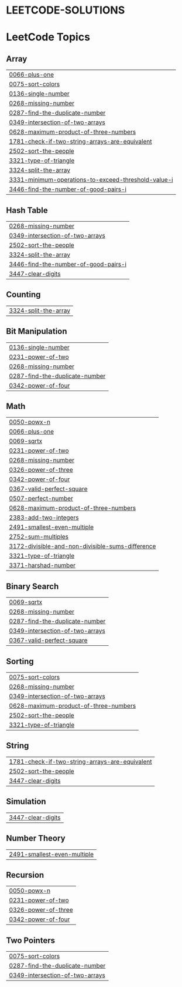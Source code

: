 # LEETCODE-SOLUTIONS
<!---LeetCode Topics Start-->
# LeetCode Topics
## Array
|  |
| ------- |
| [0066-plus-one](https://github.com/THIYAGARAAJAN/LEETCODE-SOLUTIONS/tree/master/0066-plus-one) |
| [0075-sort-colors](https://github.com/THIYAGARAAJAN/LEETCODE-SOLUTIONS/tree/master/0075-sort-colors) |
| [0136-single-number](https://github.com/THIYAGARAAJAN/LEETCODE-SOLUTIONS/tree/master/0136-single-number) |
| [0268-missing-number](https://github.com/THIYAGARAAJAN/LEETCODE-SOLUTIONS/tree/master/0268-missing-number) |
| [0287-find-the-duplicate-number](https://github.com/THIYAGARAAJAN/LEETCODE-SOLUTIONS/tree/master/0287-find-the-duplicate-number) |
| [0349-intersection-of-two-arrays](https://github.com/THIYAGARAAJAN/LEETCODE-SOLUTIONS/tree/master/0349-intersection-of-two-arrays) |
| [0628-maximum-product-of-three-numbers](https://github.com/THIYAGARAAJAN/LEETCODE-SOLUTIONS/tree/master/0628-maximum-product-of-three-numbers) |
| [1781-check-if-two-string-arrays-are-equivalent](https://github.com/THIYAGARAAJAN/LEETCODE-SOLUTIONS/tree/master/1781-check-if-two-string-arrays-are-equivalent) |
| [2502-sort-the-people](https://github.com/THIYAGARAAJAN/LEETCODE-SOLUTIONS/tree/master/2502-sort-the-people) |
| [3321-type-of-triangle](https://github.com/THIYAGARAAJAN/LEETCODE-SOLUTIONS/tree/master/3321-type-of-triangle) |
| [3324-split-the-array](https://github.com/THIYAGARAAJAN/LEETCODE-SOLUTIONS/tree/master/3324-split-the-array) |
| [3331-minimum-operations-to-exceed-threshold-value-i](https://github.com/THIYAGARAAJAN/LEETCODE-SOLUTIONS/tree/master/3331-minimum-operations-to-exceed-threshold-value-i) |
| [3446-find-the-number-of-good-pairs-i](https://github.com/THIYAGARAAJAN/LEETCODE-SOLUTIONS/tree/master/3446-find-the-number-of-good-pairs-i) |
## Hash Table
|  |
| ------- |
| [0268-missing-number](https://github.com/THIYAGARAAJAN/LEETCODE-SOLUTIONS/tree/master/0268-missing-number) |
| [0349-intersection-of-two-arrays](https://github.com/THIYAGARAAJAN/LEETCODE-SOLUTIONS/tree/master/0349-intersection-of-two-arrays) |
| [2502-sort-the-people](https://github.com/THIYAGARAAJAN/LEETCODE-SOLUTIONS/tree/master/2502-sort-the-people) |
| [3324-split-the-array](https://github.com/THIYAGARAAJAN/LEETCODE-SOLUTIONS/tree/master/3324-split-the-array) |
| [3446-find-the-number-of-good-pairs-i](https://github.com/THIYAGARAAJAN/LEETCODE-SOLUTIONS/tree/master/3446-find-the-number-of-good-pairs-i) |
| [3447-clear-digits](https://github.com/THIYAGARAAJAN/LEETCODE-SOLUTIONS/tree/master/3447-clear-digits) |
## Counting
|  |
| ------- |
| [3324-split-the-array](https://github.com/THIYAGARAAJAN/LEETCODE-SOLUTIONS/tree/master/3324-split-the-array) |
## Bit Manipulation
|  |
| ------- |
| [0136-single-number](https://github.com/THIYAGARAAJAN/LEETCODE-SOLUTIONS/tree/master/0136-single-number) |
| [0231-power-of-two](https://github.com/THIYAGARAAJAN/LEETCODE-SOLUTIONS/tree/master/0231-power-of-two) |
| [0268-missing-number](https://github.com/THIYAGARAAJAN/LEETCODE-SOLUTIONS/tree/master/0268-missing-number) |
| [0287-find-the-duplicate-number](https://github.com/THIYAGARAAJAN/LEETCODE-SOLUTIONS/tree/master/0287-find-the-duplicate-number) |
| [0342-power-of-four](https://github.com/THIYAGARAAJAN/LEETCODE-SOLUTIONS/tree/master/0342-power-of-four) |
## Math
|  |
| ------- |
| [0050-powx-n](https://github.com/THIYAGARAAJAN/LEETCODE-SOLUTIONS/tree/master/0050-powx-n) |
| [0066-plus-one](https://github.com/THIYAGARAAJAN/LEETCODE-SOLUTIONS/tree/master/0066-plus-one) |
| [0069-sqrtx](https://github.com/THIYAGARAAJAN/LEETCODE-SOLUTIONS/tree/master/0069-sqrtx) |
| [0231-power-of-two](https://github.com/THIYAGARAAJAN/LEETCODE-SOLUTIONS/tree/master/0231-power-of-two) |
| [0268-missing-number](https://github.com/THIYAGARAAJAN/LEETCODE-SOLUTIONS/tree/master/0268-missing-number) |
| [0326-power-of-three](https://github.com/THIYAGARAAJAN/LEETCODE-SOLUTIONS/tree/master/0326-power-of-three) |
| [0342-power-of-four](https://github.com/THIYAGARAAJAN/LEETCODE-SOLUTIONS/tree/master/0342-power-of-four) |
| [0367-valid-perfect-square](https://github.com/THIYAGARAAJAN/LEETCODE-SOLUTIONS/tree/master/0367-valid-perfect-square) |
| [0507-perfect-number](https://github.com/THIYAGARAAJAN/LEETCODE-SOLUTIONS/tree/master/0507-perfect-number) |
| [0628-maximum-product-of-three-numbers](https://github.com/THIYAGARAAJAN/LEETCODE-SOLUTIONS/tree/master/0628-maximum-product-of-three-numbers) |
| [2383-add-two-integers](https://github.com/THIYAGARAAJAN/LEETCODE-SOLUTIONS/tree/master/2383-add-two-integers) |
| [2491-smallest-even-multiple](https://github.com/THIYAGARAAJAN/LEETCODE-SOLUTIONS/tree/master/2491-smallest-even-multiple) |
| [2752-sum-multiples](https://github.com/THIYAGARAAJAN/LEETCODE-SOLUTIONS/tree/master/2752-sum-multiples) |
| [3172-divisible-and-non-divisible-sums-difference](https://github.com/THIYAGARAAJAN/LEETCODE-SOLUTIONS/tree/master/3172-divisible-and-non-divisible-sums-difference) |
| [3321-type-of-triangle](https://github.com/THIYAGARAAJAN/LEETCODE-SOLUTIONS/tree/master/3321-type-of-triangle) |
| [3371-harshad-number](https://github.com/THIYAGARAAJAN/LEETCODE-SOLUTIONS/tree/master/3371-harshad-number) |
## Binary Search
|  |
| ------- |
| [0069-sqrtx](https://github.com/THIYAGARAAJAN/LEETCODE-SOLUTIONS/tree/master/0069-sqrtx) |
| [0268-missing-number](https://github.com/THIYAGARAAJAN/LEETCODE-SOLUTIONS/tree/master/0268-missing-number) |
| [0287-find-the-duplicate-number](https://github.com/THIYAGARAAJAN/LEETCODE-SOLUTIONS/tree/master/0287-find-the-duplicate-number) |
| [0349-intersection-of-two-arrays](https://github.com/THIYAGARAAJAN/LEETCODE-SOLUTIONS/tree/master/0349-intersection-of-two-arrays) |
| [0367-valid-perfect-square](https://github.com/THIYAGARAAJAN/LEETCODE-SOLUTIONS/tree/master/0367-valid-perfect-square) |
## Sorting
|  |
| ------- |
| [0075-sort-colors](https://github.com/THIYAGARAAJAN/LEETCODE-SOLUTIONS/tree/master/0075-sort-colors) |
| [0268-missing-number](https://github.com/THIYAGARAAJAN/LEETCODE-SOLUTIONS/tree/master/0268-missing-number) |
| [0349-intersection-of-two-arrays](https://github.com/THIYAGARAAJAN/LEETCODE-SOLUTIONS/tree/master/0349-intersection-of-two-arrays) |
| [0628-maximum-product-of-three-numbers](https://github.com/THIYAGARAAJAN/LEETCODE-SOLUTIONS/tree/master/0628-maximum-product-of-three-numbers) |
| [2502-sort-the-people](https://github.com/THIYAGARAAJAN/LEETCODE-SOLUTIONS/tree/master/2502-sort-the-people) |
| [3321-type-of-triangle](https://github.com/THIYAGARAAJAN/LEETCODE-SOLUTIONS/tree/master/3321-type-of-triangle) |
## String
|  |
| ------- |
| [1781-check-if-two-string-arrays-are-equivalent](https://github.com/THIYAGARAAJAN/LEETCODE-SOLUTIONS/tree/master/1781-check-if-two-string-arrays-are-equivalent) |
| [2502-sort-the-people](https://github.com/THIYAGARAAJAN/LEETCODE-SOLUTIONS/tree/master/2502-sort-the-people) |
| [3447-clear-digits](https://github.com/THIYAGARAAJAN/LEETCODE-SOLUTIONS/tree/master/3447-clear-digits) |
## Simulation
|  |
| ------- |
| [3447-clear-digits](https://github.com/THIYAGARAAJAN/LEETCODE-SOLUTIONS/tree/master/3447-clear-digits) |
## Number Theory
|  |
| ------- |
| [2491-smallest-even-multiple](https://github.com/THIYAGARAAJAN/LEETCODE-SOLUTIONS/tree/master/2491-smallest-even-multiple) |
## Recursion
|  |
| ------- |
| [0050-powx-n](https://github.com/THIYAGARAAJAN/LEETCODE-SOLUTIONS/tree/master/0050-powx-n) |
| [0231-power-of-two](https://github.com/THIYAGARAAJAN/LEETCODE-SOLUTIONS/tree/master/0231-power-of-two) |
| [0326-power-of-three](https://github.com/THIYAGARAAJAN/LEETCODE-SOLUTIONS/tree/master/0326-power-of-three) |
| [0342-power-of-four](https://github.com/THIYAGARAAJAN/LEETCODE-SOLUTIONS/tree/master/0342-power-of-four) |
## Two Pointers
|  |
| ------- |
| [0075-sort-colors](https://github.com/THIYAGARAAJAN/LEETCODE-SOLUTIONS/tree/master/0075-sort-colors) |
| [0287-find-the-duplicate-number](https://github.com/THIYAGARAAJAN/LEETCODE-SOLUTIONS/tree/master/0287-find-the-duplicate-number) |
| [0349-intersection-of-two-arrays](https://github.com/THIYAGARAAJAN/LEETCODE-SOLUTIONS/tree/master/0349-intersection-of-two-arrays) |
<!---LeetCode Topics End-->